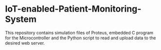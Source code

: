 # IoT-enabled-Patient-Monitoring-System
This repository contains simulation files of Proteus, embedded C program for the Microcontroller and the Python script to read and upload data to the desired web server.
